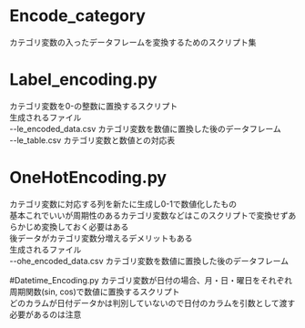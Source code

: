 # Encode_category
カテゴリ変数の入ったデータフレームを変換するためのスクリプト集　　

# Label_encoding.py
カテゴリ変数を0-の整数に置換するスクリプト  
生成されるファイル  
--le_encoded_data.csv カテゴリ変数を数値に置換した後のデータフレーム  
--le_table.csv  カテゴリ変数と数値との対応表  

# OneHotEncoding.py
カテゴリ変数に対応する列を新たに生成し0-1で数値化したもの   
基本これでいいが周期性のあるカテゴリ変数などはこのスクリプトで変換せずあらかじめ変換しておく必要はある  
後データがカテゴリ変数分増えるデメリットもある  
生成されるファイル  
--ohe_encoded_data.csv カテゴリ変数を数値に置換した後のデータフレーム  

#Datetime_Encoding.py
カテゴリ変数が日付の場合、月・日・曜日をそれぞれ周期関数(sin, cos)で数値に置換するスクリプト  
どのカラムが日付データかは判別していないので日付のカラムを引数として渡す必要があるのは注意  
